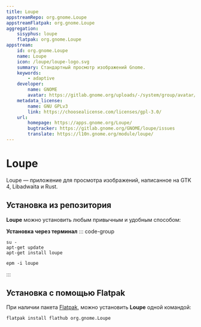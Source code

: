 ```yaml
---
title: Loupe
appstreamRepo: org.gnome.Loupe
appstreamFlatpak: org.gnome.Loupe
aggregation:
    sisyphus: loupe
    flatpak: org.gnome.Loupe
appstream:
    id: org.gnome.Loupe
    name: Loupe
    icon: /loupe/loupe-logo.svg
    summary: Стандартный просмотр изображений Gnome.
    keywords:
        - adaptive
    developer:
        name: GNOME
        avatar: https://gitlab.gnome.org/uploads/-/system/group/avatar/8/gnomelogo.png?width=48
    metadata_license: 
        name: GNU GPLv3
        link: https://choosealicense.com/licenses/gpl-3.0/
    url:
        homepage: https://apps.gnome.org/Loupe/
        bugtracker: https://gitlab.gnome.org/GNOME/loupe/issues
        translate: https://l10n.gnome.org/module/loupe/
---
```




# Loupe

Loupe — приложение для просмотра изображений, написанное на GTK 4, Libadwaita и Rust.

## Установка из репозитория
**Loupe** можно установить любым привычным и удобным способом:

<!--@include: ./parts/install/software-repo.md-->

**Установка через терминал**
::: code-group

```shell[apt-get]
su -
apt-get update
apt-get install loupe
```
```shell[epm]
epm -i loupe
```
:::

## Установка c помощью Flatpak

При наличии пакета [Flatpak](/flatpak), можно установить **Loupe** одной командой:

```shell
flatpak install flathub org.gnome.Loupe
```

<!--@include: ./parts/install/software-flatpak.md-->